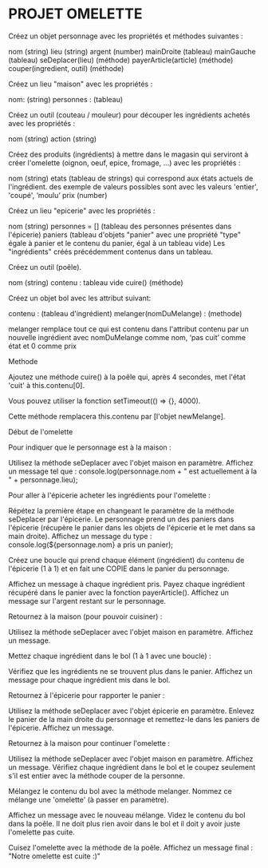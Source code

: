 # PROJET OMELETTE
 

Créez un objet personnage avec les propriétés et méthodes suivantes :

nom (string)
lieu (string)
argent (number)
mainDroite (tableau)
mainGauche (tableau)
seDeplacer(lieu) (méthode)
payerArticle(article) (méthode)
couper(ingredient, outil) (méthode)
 

Créez un lieu "maison" avec les propriétés :

nom: (string)
personnes : (tableau)
 

Créez un outil (couteau / mouleur) pour découper les ingrédients achetés avec les propriétés :

nom (string)
action (string)
 

Créez des produits (ingrédients) à mettre dans le magasin qui serviront à créer l'omelette (oignon, oeuf, epice, fromage, ...) avec les propriétés :

nom (string)
etats (tableau de strings) qui correspond aux états actuels de l'ingrédient. des exemple de valeurs possibles sont avec les valeurs 'entier', 'coupé', ‘moulu’
prix (number)
 

Créez un lieu "epicerie" avec les propriétés :

nom (string)
personnes = [] (tableau des personnes présentes dans l'épicerie)
paniers (tableau d'objets "panier" avec une propriété "type" égale à panier et le contenu du panier, égal à un tableau vide)
Les "ingrédients" créés précédemment contenus dans un tableau.
 

Créez un outil (poêle).

nom (string)
contenu : tableau vide
cuire() (méthode)
 

Créez un objet  bol avec les attribut suivant:

contenu : (tableau d'ingrédient)
melanger(nomDuMelange) : (methode)
 

melanger remplace tout ce qui est contenu dans l'attribut contenu par un nouvelle ingrédient avec nomDuMelange comme nom, ‘pas cuit’ comme état et 0 comme prix

Methode
 

Ajoutez une méthode cuire() à la poêle qui, après 4 secondes, met l'état 'cuit' à this.contenu[0]. 

Vous pouvez utiliser la fonction setTimeout(() => {}, 4000).

 

 Cette méthode remplacera this.contenu par [l'objet newMelange].

 

Début de l'omelette 
 

Pour indiquer que le personnage est à la maison :

Utilisez la méthode seDeplacer avec l'objet maison en paramètre.
Affichez un message tel que : console.log(personnage.nom + " est actuellement à la " + personnage.lieu);
 

Pour aller à l'épicerie acheter les ingrédients pour l'omelette :

Répétez la première étape en changeant le paramètre de la méthode seDeplacer par l'épicerie.
Le personnage prend un des paniers dans l'épicerie (récupère le panier dans les objets de l'épicerie et le met dans sa main droite).
Affichez un message du type : console.log(${personnage.nom} a pris un panier);
 

Créez une boucle qui prend chaque élément (ingrédient) du contenu de l'épicerie (1 à 1) et en fait une COPIE dans le panier du personnage.

Affichez un message à chaque ingrédient pris.
Payez chaque ingrédient récupéré dans le panier avec la fonction payerArticle().
Affichez un message sur l'argent restant sur le personnage.
 

Retournez à la maison (pour pouvoir cuisiner) :

Utilisez la méthode seDeplacer avec l'objet maison en paramètre.
Affichez un message.
 

Mettez chaque ingrédient dans le bol (1 à 1 avec une boucle) :

Vérifiez que les ingrédients ne se trouvent plus dans le panier.
Affichez un message pour chaque ingrédient mis dans le bol.
 

Retournez à l'épicerie pour rapporter le panier :

Utilisez la méthode seDeplacer avec l'objet épicerie en paramètre.
Enlevez le panier de la main droite du personnage et remettez-le dans les paniers de l'épicerie.
Affichez un message.
 

Retournez à la maison pour continuer l'omelette :

Utilisez la méthode seDeplacer avec l'objet maison en paramètre.
Affichez un message.
Vérifiez chaque ingrédient dans le bol et le coupez seulement s'il est entier avec la méthode couper de la personne.
 

Mélangez le contenu du bol avec la méthode melanger. Nommez ce mélange une 'omelette' (à passer en paramètre).

Affichez un message avec le nouveau mélange.
Videz le contenu du bol dans la poêle. Il ne doit plus rien avoir dans le bol et il doit y avoir juste l'omelette pas cuite.

Cuisez l'omelette avec la méthode de la poêle.
Affichez un message final : "Notre omelette est cuite :)"
